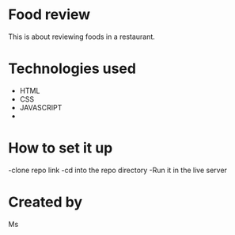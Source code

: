 # Food review
This is about reviewing foods in a restaurant.

# Technologies used
- HTML
- CSS
- JAVASCRIPT
- 

# How to set it up
-clone repo link
-cd into the repo directory
-Run it in the live server

  # Created by
  Ms



